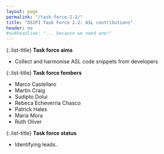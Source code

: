 ```yaml
---
layout: page
permalink: "/task-force-2-2/"
title: "OSIPI Task Force 2.2: ASL contributions"
header: no
#subheadline: "... because we need one!"
---
```


{:.list-title}
**Task force aims**

- Collect and harmonise ASL code snippets from developers 

{:.list-title}
**Task force fembers**  

- Marco Castellaro
- Martin Craig
- Sudipto Dolui
- Rebeca Echeverria Chasco
- Patrick Hales
- Maria Mora
- Ruth Oliver

{:.list-title}
**Task force status**  

- Identifying leads..
